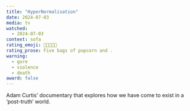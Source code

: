 ```yaml
---
title: "HyperNormalisation"
date: 2024-07-03
media: tv
watched:
  - 2024-07-03
context: sofa
rating_emoji: 🍿🍿🍿🍿🍿
rating_prose: Five bags of popcorn and .
warning:
  - gore
  - violence
  - death
award: false
---
```


Adam Curtis’ documentary that explores how we have come to exist in a ‘post-truth’ world.
